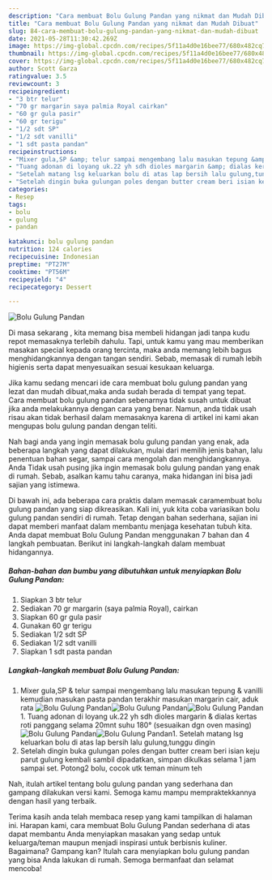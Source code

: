 ```yaml
---
description: "Cara membuat Bolu Gulung Pandan yang nikmat dan Mudah Dibuat"
title: "Cara membuat Bolu Gulung Pandan yang nikmat dan Mudah Dibuat"
slug: 84-cara-membuat-bolu-gulung-pandan-yang-nikmat-dan-mudah-dibuat
date: 2021-05-28T11:30:42.269Z
image: https://img-global.cpcdn.com/recipes/5f11a4d0e16bee77/680x482cq70/bolu-gulung-pandan-foto-resep-utama.jpg
thumbnail: https://img-global.cpcdn.com/recipes/5f11a4d0e16bee77/680x482cq70/bolu-gulung-pandan-foto-resep-utama.jpg
cover: https://img-global.cpcdn.com/recipes/5f11a4d0e16bee77/680x482cq70/bolu-gulung-pandan-foto-resep-utama.jpg
author: Scott Garza
ratingvalue: 3.5
reviewcount: 3
recipeingredient:
- "3 btr telur"
- "70 gr margarin saya palmia Royal cairkan"
- "60 gr gula pasir"
- "60 gr terigu"
- "1/2 sdt SP"
- "1/2 sdt vanilli"
- "1 sdt pasta pandan"
recipeinstructions:
- "Mixer gula,SP &amp; telur sampai mengembang lalu masukan tepung &amp; vanilli kemudian masukan pasta pandan terakhir masukan margarin cair, aduk rata"
- "Tuang adonan di loyang uk.22 yh sdh dioles margarin &amp; dialas kertas roti panggang selama 20mnt suhu 180° (sesuaikan dgn oven masing)"
- "Setelah matang lsg keluarkan bolu di atas lap bersih lalu gulung,tunggu dingin"
- "Setelah dingin buka gulungan poles dengan butter cream beri isian keju parut gulung kembali sambil dipadatkan, simpan dikulkas selama 1 jam sampai set. Potong2 bolu, cocok utk teman minum teh"
categories:
- Resep
tags:
- bolu
- gulung
- pandan

katakunci: bolu gulung pandan 
nutrition: 124 calories
recipecuisine: Indonesian
preptime: "PT27M"
cooktime: "PT56M"
recipeyield: "4"
recipecategory: Dessert

---
```



![Bolu Gulung Pandan](https://img-global.cpcdn.com/recipes/5f11a4d0e16bee77/680x482cq70/bolu-gulung-pandan-foto-resep-utama.jpg)

Di masa  sekarang , kita memang bisa membeli hidangan jadi tanpa kudu repot memasaknya terlebih dahulu. Tapi, untuk kamu yang mau memberikan masakan special kepada orang tercinta, maka anda memang lebih bagus menghidangkannya dengan tangan sendiri. Sebab, memasak di rumah lebih higienis serta dapat menyesuaikan sesuai kesukaan keluarga.

Jika kamu sedang mencari ide cara membuat bolu gulung pandan yang lezat dan mudah dibuat,maka anda sudah berada di tempat yang tepat. Cara membuat bolu gulung pandan  sebenarnya tidak susah untuk dibuat jika anda melakukannya dengan cara yang benar. Namun, anda tidak usah risau akan tidak berhasil dalam memasaknya 
karena di artikel ini kami akan mengupas bolu gulung pandan dengan teliti.  



Nah bagi anda yang ingin memasak bolu gulung pandan yang enak, ada beberapa langkah yang dapat dilakukan, mulai dari memilih jenis bahan, lalu penentuan bahan segar, sampai cara mengolah dan menghidangkannya. Anda Tidak usah pusing jika ingin memasak bolu gulung pandan yang enak di rumah. Sebab, asalkan kamu  tahu caranya, maka hidangan ini bisa jadi sajian yang istimewa.

Di bawah ini, ada beberapa cara praktis  dalam memasak caramembuat bolu gulung pandan yang siap dikreasikan. Kali ini, yuk kita coba variasikan bolu gulung pandan sendiri di rumah. Tetap dengan bahan sederhana, sajian ini dapat memberi manfaat dalam membantu menjaga kesehatan tubuh kita. Anda dapat membuat Bolu Gulung Pandan menggunakan 7 bahan dan 4 langkah pembuatan. Berikut ini langkah-langkah dalam membuat hidangannya.

<!--inarticleads1-->

##### Bahan-bahan dan bumbu yang dibutuhkan untuk menyiapkan Bolu Gulung Pandan:

1. Siapkan 3 btr telur
1. Sediakan 70 gr margarin (saya palmia Royal), cairkan
1. Siapkan 60 gr gula pasir
1. Gunakan 60 gr terigu
1. Sediakan 1/2 sdt SP
1. Sediakan 1/2 sdt vanilli
1. Siapkan 1 sdt pasta pandan




<!--inarticleads2-->

##### Langkah-langkah membuat Bolu Gulung Pandan:

1. Mixer gula,SP &amp; telur sampai mengembang lalu masukan tepung &amp; vanilli kemudian masukan pasta pandan terakhir masukan margarin cair, aduk rata
<img src="https://img-global.cpcdn.com/steps/644271aeb0d7e0c3/160x128cq70/bolu-gulung-pandan-langkah-memasak-1-foto.jpg" alt="Bolu Gulung Pandan"><img src="https://img-global.cpcdn.com/steps/eb5cafca4b233b29/160x128cq70/bolu-gulung-pandan-langkah-memasak-1-foto.jpg" alt="Bolu Gulung Pandan"><img src="https://img-global.cpcdn.com/steps/802a8cedb2d118de/160x128cq70/bolu-gulung-pandan-langkah-memasak-1-foto.jpg" alt="Bolu Gulung Pandan">1. Tuang adonan di loyang uk.22 yh sdh dioles margarin &amp; dialas kertas roti panggang selama 20mnt suhu 180° (sesuaikan dgn oven masing)
<img src="https://img-global.cpcdn.com/steps/9de57f26fab1ab00/160x128cq70/bolu-gulung-pandan-langkah-memasak-2-foto.jpg" alt="Bolu Gulung Pandan"><img src="https://img-global.cpcdn.com/steps/61ba48ca66743562/160x128cq70/bolu-gulung-pandan-langkah-memasak-2-foto.jpg" alt="Bolu Gulung Pandan">1. Setelah matang lsg keluarkan bolu di atas lap bersih lalu gulung,tunggu dingin
1. Setelah dingin buka gulungan poles dengan butter cream beri isian keju parut gulung kembali sambil dipadatkan, simpan dikulkas selama 1 jam sampai set. Potong2 bolu, cocok utk teman minum teh




Nah, itulah artikel tentang  bolu gulung pandan  yang sederhana dan gampang dilakukan versi kami. Semoga kamu mampu mempraktekkannya dengan hasil yang terbaik. 

Terima kasih anda telah membaca resep yang kami tampilkan di halaman ini. Harapan kami, cara membuat  Bolu Gulung Pandan sederhana di atas dapat membantu Anda menyiapkan masakan yang sedap untuk keluarga/teman maupun menjadi inspirasi untuk berbisnis kuliner. Bagaimana? Gampang kan? Itulah cara menyiapkan bolu gulung pandan yang bisa Anda lakukan di rumah. Semoga bermanfaat dan selamat mencoba!

